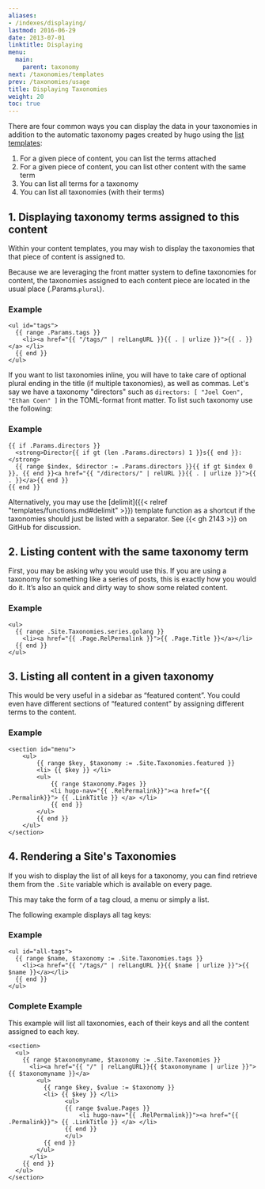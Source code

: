 ```yaml
---
aliases:
- /indexes/displaying/
lastmod: 2016-06-29
date: 2013-07-01
linktitle: Displaying
menu:
  main:
    parent: taxonomy
next: /taxonomies/templates
prev: /taxonomies/usage
title: Displaying Taxonomies
weight: 20
toc: true
---
```


There are four common ways you can display the data in your
taxonomies in addition to the automatic taxonomy pages created by hugo
using the [list templates](/templates/list/):

1. For a given piece of content, you can list the terms attached
2. For a given piece of content, you can list other content with the same
   term
3. You can list all terms for a taxonomy
4. You can list all taxonomies (with their terms)

## 1. Displaying taxonomy terms assigned to this content

Within your content templates, you may wish to display
the taxonomies that that piece of content is assigned to.

Because we are leveraging the front matter system to
define taxonomies for content, the taxonomies assigned to
each content piece are located in the usual place
(.Params.`plural`).

### Example

    <ul id="tags">
      {{ range .Params.tags }}
        <li><a href="{{ "/tags/" | relLangURL }}{{ . | urlize }}">{{ . }}</a> </li>
      {{ end }}
    </ul>

If you want to list taxonomies inline, you will have to take
care of optional plural ending in the title (if multiple taxonomies),
as well as commas. Let's say we have a taxonomy "directors" such as
`directors: [ "Joel Coen", "Ethan Coen" ]` in the TOML-format front matter.
To list such taxonomy use the following:

### Example

    {{ if .Params.directors }}
      <strong>Director{{ if gt (len .Params.directors) 1 }}s{{ end }}:</strong>
      {{ range $index, $director := .Params.directors }}{{ if gt $index 0 }}, {{ end }}<a href="{{ "/directors/" | relURL }}{{ . | urlize }}">{{ . }}</a>{{ end }}
    {{ end }}

Alternatively, you may use the [delimit]({{< relref "templates/functions.md#delimit" >}})
template function as a shortcut if the taxonomies should just be listed
with a separator.  See {{< gh 2143 >}} on GitHub for discussion.

## 2. Listing content with the same taxonomy term

First, you may be asking why you would use this. If you are using a
taxonomy for something like a series of posts, this is exactly how you
would do it. It’s also an quick and dirty way to show some related
content.


### Example

    <ul>
      {{ range .Site.Taxonomies.series.golang }}
        <li><a href="{{ .Page.RelPermalink }}">{{ .Page.Title }}</a></li>
      {{ end }}
    </ul>

## 3. Listing all content in a given taxonomy

This would be very useful in a sidebar as “featured content”. You could
even have different sections of “featured content” by assigning
different terms to the content.

### Example

    <section id="menu">
        <ul>
            {{ range $key, $taxonomy := .Site.Taxonomies.featured }}
            <li> {{ $key }} </li>
            <ul>
                {{ range $taxonomy.Pages }}
                <li hugo-nav="{{ .RelPermalink}}"><a href="{{ .Permalink}}"> {{ .LinkTitle }} </a> </li>
                {{ end }}
            </ul>
            {{ end }}
        </ul>
    </section>


## 4. Rendering a Site's Taxonomies

If you wish to display the list of all keys for a taxonomy, you can find retrieve
them from the `.Site` variable which is available on every page.

This may take the form of a tag cloud, a menu or simply a list.

The following example displays all tag keys:

### Example

    <ul id="all-tags">
      {{ range $name, $taxonomy := .Site.Taxonomies.tags }}
        <li><a href="{{ "/tags/" | relLangURL }}{{ $name | urlize }}">{{ $name }}</a></li>
      {{ end }}
    </ul>

### Complete Example
This example will list all taxonomies, each of their keys and all the content assigned to each key.

    <section>
      <ul>
        {{ range $taxonomyname, $taxonomy := .Site.Taxonomies }}
          <li><a href="{{ "/" | relLangURL}}{{ $taxonomyname | urlize }}">{{ $taxonomyname }}</a>
            <ul>
              {{ range $key, $value := $taxonomy }}
              <li> {{ $key }} </li>
                    <ul>
                    {{ range $value.Pages }}
                        <li hugo-nav="{{ .RelPermalink}}"><a href="{{ .Permalink}}"> {{ .LinkTitle }} </a> </li>
                    {{ end }}
                    </ul>
              {{ end }}
            </ul>
          </li>
        {{ end }}
      </ul>
    </section>

